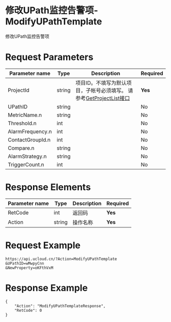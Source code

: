 # 修改UPath监控告警项-ModifyUPathTemplate

修改UPath监控告警项

# Request Parameters
|Parameter name|Type|Description|Required|
|---|---|---|---|
|ProjectId|string|项目ID。不填写为默认项目，子帐号必须填写。 请参考[GetProjectList接口](../summary/get_project_list.html)|**Yes**|
|UPathID|string||No|
|MetricName.n|string||No|
|Threshold.n|int||No|
|AlarmFrequency.n|int||No|
|ContactGroupId.n|int||No|
|Compare.n|string||No|
|AlarmStrategy.n|string||No|
|TriggerCount.n|int||No|

# Response Elements
|Parameter name|Type|Description|Required|
|---|---|---|---|
|RetCode|int|返回码|**Yes**|
|Action|string|操作名称|**Yes**|

# Request Example
```
https://api.ucloud.cn/?Action=ModifyUPathTemplate
&UPathID=wMwpyCnn
&NewProperty=oKFthVxM
```

# Response Example
```
{
    "Action": "ModifyUPathTemplateResponse", 
    "RetCode": 0
}
```

